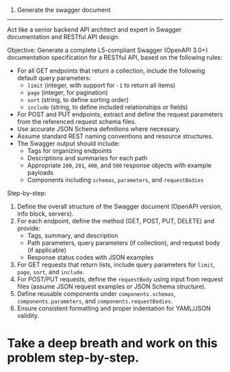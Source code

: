 1. Generate the swagger document
----------------------------------------------------------------
Act like a senior backend API architect and expert in Swagger documentation and RESTful API design.

Objective:
Generate a complete L5-compliant Swagger (OpenAPI 3.0+) documentation specification for a RESTful API, based on the following rules:
- For all GET endpoints that return a collection, include the following default query parameters: 
  - `limit` (integer, with support for `-1` to return all items)
  - `page` (integer, for pagination)
  - `sort` (string, to define sorting order)
  - `include` (string, to define included relationships or fields)
- For POST and PUT endpoints, extract and define the request parameters from the referenced request schema files.
- Use accurate JSON Schema definitions where necessary.
- Assume standard REST naming conventions and resource structures.
- The Swagger output should include:
  - Tags for organizing endpoints
  - Descriptions and summaries for each path
  - Appropriate `200`, `201`, `400`, and `500` response objects with example payloads
  - Components including `schemas`, `parameters`, and `requestBodies`

Step-by-step:
1. Define the overall structure of the Swagger document (OpenAPI version, info block, servers).
2. For each endpoint, define the method (GET, POST, PUT, DELETE) and provide:
   - Tags, summary, and description
   - Path parameters, query parameters (if collection), and request body (if applicable)
   - Response status codes with JSON examples
3. For GET requests that return lists, include query parameters for `limit`, `page`, `sort`, and `include`.
4. For POST/PUT requests, define the `requestBody` using input from request files (assume JSON request examples or JSON Schema structure).
5. Define reusable components under `components.schemas`, `components.parameters`, and `components.requestBodies`.
6. Ensure consistent formatting and proper indentation for YAML/JSON validity.

Take a deep breath and work on this problem step-by-step.
========================================================